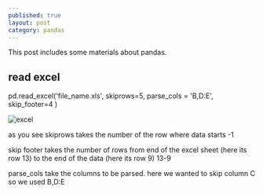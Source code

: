 ```yaml
---
published: true
layout: post
category: pandas
---
```

This post includes some materials about pandas.

## read excel 

pd.read_excel('file_name.xls',
skiprows=5,
parse_cols = 'B,D:E',
skip_footer=4
)
   
    
![excel](https://d3c33hcgiwev3.cloudfront.net/imageAssetProxy.v1/gwbw659XEeav5QpTGIv-Pg_538f2b2fc7f08419f7533c614f1da93f_Capture.PNG?expiry=1478736000000&hmac=SEKuUGWscyRKTSyXMb5a9C6DVjMgBrwv6ZOZi4XmiUc)

as you see skiprows takes the number of the row where data starts -1

skip footer takes the number of rows from end of the excel sheet (here its row 13) to the end of the data (here its row 9) 13-9

parse_cols take the columns to be parsed. here we wanted to skip column C so we used B,D:E
